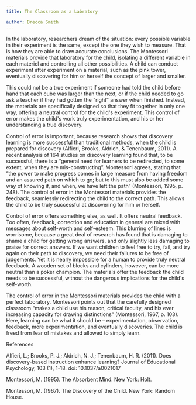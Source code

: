```yaml
---
title: The Classroom as a Labratory

author: Brecca Smith
---
```


In the laboratory, researchers dream of the situation: every possible variable in their experiment is the same, except the one they wish to measure. That is how they are able to draw accurate conclusions. The Montessori materials provide that laboratory for the child, isolating a different variable in each materiel and controlling all other possibilities. A child can conduct experiment after experiment on a material, such as the pink tower, eventually discovering for him or herself the concept of larger and smaller. 

This could not be a true experiment if someone had told the child before hand that each cube was larger than the next, or if the child needed to go ask a teacher if they had gotten the “right” answer when finished. Instead, the materials are specifically designed so that they fit together in only one way, offering a neutral control for the child's experiment. This control of error makes the child's work truly experimentation, and his or her understanding a true discovery. 

Control of error is important, because research shows that discovery learning is more successful than traditional methods, when the child is prepared for discovery (Alfieri, Brooks, Aldrich,  & Tenenbaum, 2011). A recent analysis of 164 studies on discovery learning found that, to be successful, there is a “general need for learners to be redirected, to some extent, when they are mis-constructing”. Montessori agrees, stating that “the power to make progress comes in large measure from having freedom and an assured path on which to go; but to this must also be added some way of knowing if, and when, we have left the path” (Montessori, 1995, p. 248). The control of error in the Montessori materials provides the feedback, seamlessly redirecting the child to the correct path. This allows the child to be truly successful at discovering for him or herself.

Control of error offers something else, as well. It offers neutral feedback. Too often, feedback, correction and education in general are mixed with messages about self-worth and self-esteem. This blurring of lines is worrisome, because a great deal of research has found that is damaging to shame a child for getting wrong answers, and only slightly less damaging to praise for correct answers. If we want children to feel free to try, fail, and try again on their path to discovery, we need their failures to be free of judgements. Yet it is nearly impossible for a human to provide truly neutral feedback. A wooden set of blocks and cylinders, however, can be more neutral than a poker champion. The materials offer the feedback the child needs to be successful, without the dangerous implications for the child's self-worth. 

The control of error in the Montessori materials provides the child with a perfect laboratory. Montessori points out that the carefully designed classroom “makes a child use his reason, critical faculty, and his ever increasing capacity for drawing distinctions” (Montessori, 1967, p. 103). Here, learning can be what it should be – experimentation, observation, feedback, more experimentation, and eventually discoveries. The child is freed from fear of mistakes and allowed to simply learn. 


References

Alfieri, L.; Brooks, P. J.; Aldrich, N. J.; Tenenbaum, H. R. (2011). Does discovery-based instruction enhance learning? Journal of Educational Psychology, 103 (1),  1-18. doi: 10.1037/a0021017

Montessori, M. (1995). The Absorbent Mind. New York: Holt.

Montessori, M. (1967). The Discovery of the Child. New York: Random House. 
